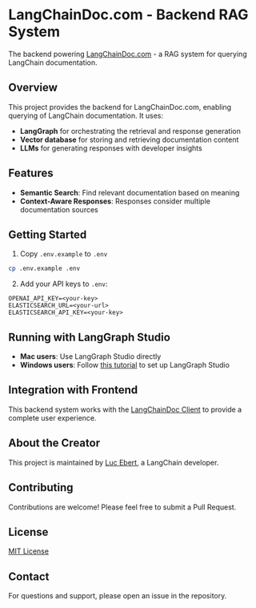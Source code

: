 # LangChainDoc.com - Backend RAG System

The backend powering [LangChainDoc.com](https://langchaindoc.com) - a RAG system for querying LangChain documentation.

## Overview

This project provides the backend for LangChainDoc.com, enabling querying of LangChain documentation. It uses:

- **LangGraph** for orchestrating the retrieval and response generation
- **Vector database** for storing and retrieving documentation content
- **LLMs** for generating responses with developer insights

## Features

- **Semantic Search**: Find relevant documentation based on meaning
- **Context-Aware Responses**: Responses consider multiple documentation sources

## Getting Started

1. Copy `.env.example` to `.env`
```bash
cp .env.example .env 
```

2. Add your API keys to `.env`:
```
OPENAI_API_KEY=<your-key>
ELASTICSEARCH_URL=<your-url>
ELASTICSEARCH_API_KEY=<your-key>
```

## Running with LangGraph Studio

- **Mac users**: Use LangGraph Studio directly
- **Windows users**: Follow [this tutorial](https://langchain-ai.github.io/langgraph/tutorials/langgraph-platform/local-server/#langgraph-studio-web-ui) to set up LangGraph Studio

## Integration with Frontend

This backend system works with the [LangChainDoc Client](https://github.com/lucebert/langchain-doc-client) to provide a complete user experience.

## About the Creator

This project is maintained by [Luc Ebert](https://www.linkedin.com/in/luc-ebert/), a LangChain developer.

## Contributing

Contributions are welcome! Please feel free to submit a Pull Request.

## License

[MIT License](LICENSE)

## Contact

For questions and support, please open an issue in the repository.

